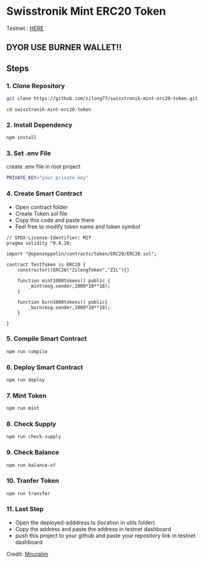 # Swisstronik Mint ERC20 Token

Testnet : [HERE](https://www.swisstronik.com/testnet2/dashboard)

## **DYOR USE BURNER WALLET!!**

## Steps

### 1. Clone Repository

```bash
git clone https://github.com/zilong77/swisstronik-mint-erc20-token.git
```

```
cd swisstronik-mint-erc20-token
```

### 2. Install Dependency

```bash
npm install
```

### 3. Set .env File

create .env file in root project

```bash
PRIVATE_KEY="your private key"
```

### 4. Create Smart Contract

- Open contract folder
- Create Token.sol file
- Copy this code and paste there
- Feel free to modify token name and token symbol

```
// SPDX-License-Identifier: MIT
pragma solidity ^0.8.20;

import "@openzeppelin/contracts/token/ERC20/ERC20.sol";

contract TestToken is ERC20 {
    constructor()ERC20("ZilongToken","ZIL"){}

    function mint1000tokens() public {
        _mint(msg.sender,1000*10**18);
    }

    function burn1000tokens() public{
        _burn(msg.sender,1000*10**18);
    }

}
```

### 5. Compile Smart Contract

```bash
npm run compile
```

### 6. Deploy Smart Contract

```bash
npm run deploy
```

### 7. Mint Token

```bash
npm run mint
```

### 8. Check Supply

```bash
npm run check-supply
```

### 9. Check Balance

```bash
npm run balance-of
```

### 10. Tranfer Token

```bash
npm run transfer
```

### 11. Last Step

- Open the deployed-adddress.ts (location in utils folder)
- Copy the address and paste the address in testnet dashboard
- push this project to your github and paste your repository link in testnet dashboard

Credit:
[Mnuralim](https://github.com/Mnuralim)

